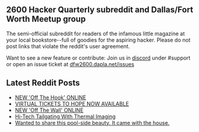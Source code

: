 ## 2600 Hacker Quarterly subreddit and Dallas/Fort Worth Meetup group
The semi-official subreddit for readers of the infamous little magazine at your local bookstore--full of goodies for the aspiring hacker. Please do not post links that violate the reddit's user agreement.

Want to see a new feature or contribute: 
Join us in [discord](https://dfw2600.dapla.net/chat) under #support or open an issue ticket at [dfw2600.dapla.net/issues](https://dfw2600.dapla.net/issues)

## Latest Reddit Posts
<!-- BLOG-POST-LIST:START -->
- [NEW 'Off The Hook' ONLINE](https://2600.com/hook/11-05-2022)
- [VIRTUAL TICKETS TO HOPE NOW AVAILABLE](https://2600.com/content/virtual-tickets-hope-now-available)
- [NEW 'Off The Wall' ONLINE](https://2600.com/wall/10-05-2022)
- [Hi-Tech Tailgating With Thermal Imaging](https://www.reddit.com/r/2600/comments/uliye0/hitech_tailgating_with_thermal_imaging/)
- [Wanted to share this pool-side beauty. It came with the house.](https://www.reddit.com/r/2600/comments/uj6ey5/wanted_to_share_this_poolside_beauty_it_came_with/)
<!-- BLOG-POST-LIST:END -->
